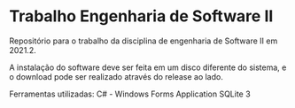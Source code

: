 # Trabalho Engenharia de Software II
Repositório para o trabalho da disciplina de engenharia de Software II em 2021.2.

A instalação do software deve ser feita em um disco diferente do sistema, e o download pode ser realizado através do release ao lado.

Ferramentas utilizadas:
C# - Windows Forms Application
SQLite 3
